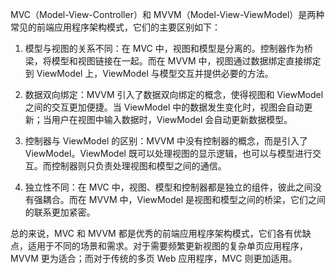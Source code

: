 MVC（Model-View-Controller）和 MVVM（Model-View-ViewModel）是两种常见的前端应用程序架构模式，它们的主要区别如下：

1. 模型与视图的关系不同：在 MVC 中，视图和模型是分离的。控制器作为桥梁，将模型和视图链接在一起。而在 MVVM 中，视图通过数据绑定直接绑定到 ViewModel 上，ViewModel 与模型交互并提供必要的方法。

2. 数据双向绑定：MVVM 引入了数据双向绑定的概念，使得视图和 ViewModel 之间的交互更加便捷。当 ViewModel 中的数据发生变化时，视图会自动更新；当用户在视图中输入数据时，ViewModel 会自动更新数据模型。

3. 控制器与 ViewModel 的区别：MVVM 中没有控制器的概念，而是引入了 ViewModel。ViewModel 既可以处理视图的显示逻辑，也可以与模型进行交互。而控制器则只负责处理视图和模型之间的通信。

4. 独立性不同：在 MVC 中，视图、模型和控制器都是独立的组件，彼此之间没有强耦合。而在 MVVM 中，ViewModel 是视图和模型之间的桥梁，它们之间的联系更加紧密。

总的来说，MVC 和 MVVM 都是优秀的前端应用程序架构模式，它们各有优缺点，适用于不同的场景和需求。对于需要频繁更新视图的复杂单页应用程序，MVVM 更为适合；而对于传统的多页 Web 应用程序，MVC 则更加适用。
